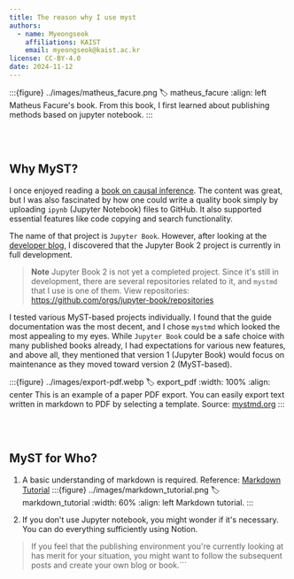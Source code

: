 ```yaml
---
title: The reason why I use myst
authors:
  - name: Myeongseok
    affiliations: KAIST
    email: myeongseok@kaist.ac.kr
license: CC-BY-4.0
date: 2024-11-12
---
```


:::{figure} ../images/matheus_facure.png
:label: matheus_facure
:align: left
Matheus Facure's book. From this book, I first learned about publishing methods based on jupyter notebook.
:::

<br/><br/>
## Why MyST?

I once enjoyed reading a [book on causal inference](https://matheusfacure.github.io/python-causality-handbook/landing-page.html). The content was great, but I was also fascinated by how one could write a quality book simply by uploading `ipynb` (Jupyter Notebook) files to GitHub. It also supported essential features like code copying and search functionality.

The name of that project is `Jupyter Book`. However, after looking at the [developer blog](https://executablebooks.org/en/latest/blog/2024-05-20-jupyter-book-myst/), I discovered that the Jupyter Book 2 project is currently in full development.
> **Note** Jupyter Book 2 is not yet a completed project. Since it's still in development, there are several repositories related to it, and `mystmd` that I use is one of them. View repositories: <https://github.com/orgs/jupyter-book/repositories>

I tested various MyST-based projects individually. I found that the guide documentation was the most decent, and I chose `mystmd` which looked the most appealing to my eyes. While `Jupyter Book` could be a safe choice with many published books already, I had expectations for various new features, and above all, they mentioned that version 1 (Jupyter Book) would focus on maintenance as they moved toward version 2 (MyST-based).

:::{figure} ../images/export-pdf.webp
:label: export_pdf
:width: 100%
:align: center
This is an example of a paper PDF export. You can easily export text written in markdown to PDF by selecting a template. Source: [mystmd.org](https://mystmd.org/guide/quickstart-static-exports)
:::

<br/><br/>

## MyST for Who?

1. A basic understanding of markdown is required. Reference: [Markdown Tutorial](https://commonmark.org/help/) 
    :::{figure} ../images/markdown_tutorial.png
    :label: markdown_tutorial
    :width: 60%
    :align: left
    Markdown tutorial.
    :::

2. If you don't use Jupyter notebook, you might wonder if it's necessary. You can do everything sufficiently using Notion.

> If you feel that the publishing environment you're currently looking at has merit for your situation, you might want to follow the subsequent posts and create your own blog or book.```